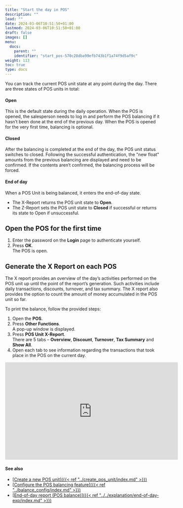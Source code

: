 ```yaml
---
title: "Start the day in POS"
description: ""
lead: ""
date: 2024-03-06T10:51:50+01:00
lastmod: 2024-03-06T10:51:50+01:00
draft: false
images: []
menu:
  docs:
    parent: ""
    identifier: "start_pos-570c28dba99efb743b1f1a74f9d5af9c"
weight: 113
toc: true
type: docs
---
```


You can track the current POS unit state at any point during the day. There are three states of POS units in total:

#### Open

This is the default state during the daily operation. When the POS is opened, the salesperson needs to log in and perform the POS balancing if it hasn’t been done at the end of the previous day. When the POS is opened for the very first time, balancing is optional.

#### Closed

After the balancing is completed at the end of the day, the POS unit status switches to closed. Following the successful authentication, the "new float" amounts from the previous balancing are displayed and need to be confirmed. If the contents aren’t confirmed, the balancing process will be forced. 

#### End of day

When a POS Unit is being balanced, it enters the end-of-day state.

- The X-Report returns the POS unit state to **Open**.
- The Z-Report sets the POS unit state to **Closed** if successful or returns its state to Open if unsuccessful. 

## Open the POS for the first time

1. Enter the password on the **Login** page to authenticate yourself.
2. Press **OK**.     
   The POS is open.

##  Generate the X Report on each POS

The X report provides an overview of the day’s activities performed on the POS unit up until the point of the report’s generation. Such activities include daily transactions, discounts, turnover, and tax summary. The X report also provides the option to count the amount of money accumulated in the POS unit so far.

To print the balance, follow the provided steps:

1. Open the **POS**.
2. Press **Other Functions**.       
   A pop-up window is displayed.
3. Press **POS Unit X-Report**.    
   There are 5 tabs – **Overview**, **Discount**, **Turnover**, **Tax Summary** and **Show All**.
4. Open each tab to see information regarding the transactions that took place in the POS on the current day.

<iframe width="560" height="315" src="https://www.youtube.com/embed/oQFDJ1WTdyk" title="YouTube video player" frameborder="0" allow="accelerometer; autoplay; clipboard-write; encrypted-media; gyroscope; picture-in-picture; web-share" allowfullscreen></iframe>

#### See also

- [<ins>Create a new POS unit<ins>]({{< ref "../create_pos_unit/index.md" >}})
- [<ins>Configure the POS balancing feature<ins>]({{< ref "../balance_config/index.md" >}})
- [<ins>End-of-day report (POS balance)<ins>]({{< ref "../../explanation/end-of-day-exp/index.md" >}})